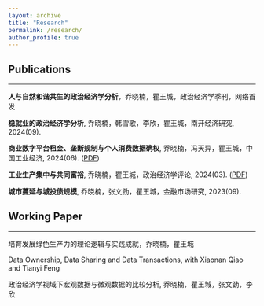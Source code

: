 ```yaml
---
layout: archive
title: "Research"
permalink: /research/
author_profile: true
---
```


## Publications

-----------------------------------------------------------------------------

**人与自然和谐共生的政治经济学分析**，乔晓楠，瞿王城，政治经济学季刊，网络首发

**稳就业的政治经济学分析**, 乔晓楠，韩雪歌，李欣，瞿王城，南开经济研究, 2024(09).

**商业数字平台租金、垄断规制与个人消费数据确权**, 乔晓楠，冯天异，瞿王城，中国工业经济, 2024(06). ([PDF](../assets/Commercial.pdf))

**工业生产集中与共同富裕**, 乔晓楠，瞿王城，政治经济学评论, 2024(03). ([PDF](../assets/Concentration.pdf))

**城市蔓延与城投债规模**, 乔晓楠，张文劲，瞿王城，金融市场研究, 2023(09).

## Working Paper

-----------------------------------------------------------------------------

培育发展绿色生产力的理论逻辑与实践成就，乔晓楠，瞿王城

Data Ownership, Data Sharing and Data Transactions, with Xiaonan Qiao and Tianyi Feng

政治经济学视域下宏观数据与微观数据的比较分析, 乔晓楠，瞿王城，张文劲，李欣
